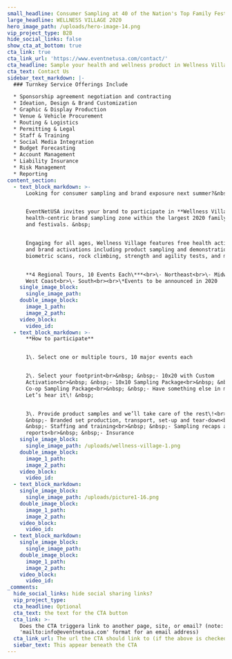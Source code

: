 ```yaml
---
small_headline: Consumer Sampling at 40 of the Nation's Top Family Festivals
large_headline: WELLNESS VILLAGE 2020
hero_image_path: /uploads/hero-image-14.png
vip_project_type: B2B
hide_social_links: false
show_cta_at_bottom: true
cta_link: true
cta_link_url: 'https://www.eventnetusa.com/contact/'
cta_headline: Sample your health and wellness product in Wellness Village
cta_text: Contact Us
sidebar_text_markdown: |-
  ### Turnkey Service Offerings Include

  * Sponsorship agreement negotiation and contracting
  * Ideation, Design & Brand Customization
  * Graphic & Display Production
  * Venue & Vehicle Procurement
  * Routing & Logistics
  * Permitting & Legal
  * Staff & Training
  * Social Media Integration
  * Budget Forecasting
  * Account Management
  * Liability Insurance
  * Risk Management
  * Reporting
content_section:
  - text_block_markdown: >-
      Looking for consumer sampling and brand exposure next summer?&nbsp;


      EventNetUSA invites your brand to participate in **Wellness Village**, a
      health-centric brand sampling zone within the largest 2020 family events
      and festivals. &nbsp;


      Engaging for all ages, Wellness Village features free health activities
      and brand activations including product sampling and demonstrations, yoga,
      biometric scans, rock climbing, strength and agility tests, and more\!


      **4 Regional Tours, 10 Events Each\***<br>\- Northeast<br>\- Midwest<br>\-
      West Coast<br>\- South<br><br>\*Events to be announced in 2020
    single_image_block:
      single_image_path:
    double_image_block:
      image_1_path:
      image_2_path:
    video_block:
      video_id:
  - text_block_markdown: >-
      **How to participate**


      1\. Select one or multiple tours, 10 major events each


      2\. Select your footprint<br>&nbsp; &nbsp;- 10x20 with Custom
      Activation<br>&nbsp; &nbsp;- 10x10 Sampling Package<br>&nbsp; &nbsp;-
      Co-op Sampling Package<br>&nbsp; &nbsp;- Have something else in mind?
      Let’s hear it\! &nbsp;


      3\. Provide product samples and we’ll take care of the rest\!<br>&nbsp;
      &nbsp;- Branded set production, transport, set-up and tear-down<br>&nbsp;
      &nbsp;- Staffing and training<br>&nbsp; &nbsp;- Sampling recaps and
      reports<br>&nbsp; &nbsp;- Insurance
    single_image_block:
      single_image_path: /uploads/wellness-village-1.png
    double_image_block:
      image_1_path:
      image_2_path:
    video_block:
      video_id:
  - text_block_markdown:
    single_image_block:
      single_image_path: /uploads/picture1-16.png
    double_image_block:
      image_1_path:
      image_2_path:
    video_block:
      video_id:
  - text_block_markdown:
    single_image_block:
      single_image_path:
    double_image_block:
      image_1_path:
      image_2_path:
    video_block:
      video_id:
_comments:
  hide_social_links: hide social sharing links?
  vip_project_type:
  cta_headline: Optional
  cta_text: the text for the CTA button
  cta_link: >-
    Does the CTA triggera link to another page, site, or email? (note: use
    'mailto:info@eventnetusa.com' format for an email address)
  cta_link_url: The url the CTA should link to (if the above is checked)
  siebar_text: This appear beneath the CTA
---
```

